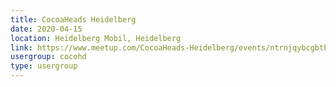 ```yaml
---
title: CocoaHeads Heidelberg
date: 2020-04-15
location: Heidelberg Mobil, Heidelberg
link: https://www.meetup.com/CocoaHeads-Heidelberg/events/ntrnjqybcgbtb/
usergroup: cocohd
type: usergroup
---
```

